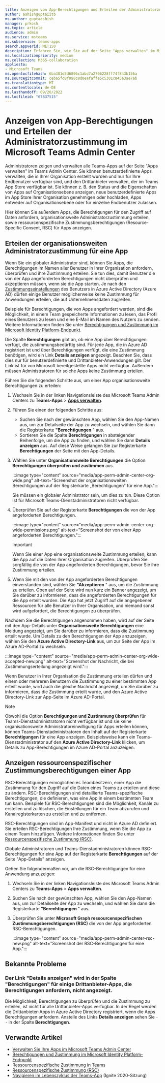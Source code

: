 ```yaml
---
title: Anzeigen von App-Berechtigungen und Erteilen der Administratorzustimmung im Microsoft Teams Admin Center
author: ashishguptaiitb
ms.author: guptaashish
manager: prkosh
ms.topic: article
audience: admin
ms.service: msteams
ms.subservice: teams-apps
search.appverid: MET150
description: Erfahren Sie, wie Sie auf der Seite "Apps verwalten" im Microsoft Teams-Administrationszentrum die von Apps angeforderten Berechtigungen anzeigen und den Apps eine Admin-Zustimmung erteilen.
ms.localizationpriority: medium
ms.collection: M365-collaboration
appliesto:
- Microsoft Teams
ms.openlocfilehash: 6ba381d5d6806c1abd7a2766228ff74f843b156a
ms.sourcegitcommit: ceba5fd8f098c8d0eafaffe5c5301c845a3ae7ab
ms.translationtype: MT
ms.contentlocale: de-DE
ms.lasthandoff: 09/20/2022
ms.locfileid: "67837515"
---
```

# <a name="view-app-permissions-and-grant-admin-consent-in-the-microsoft-teams-admin-center"></a>Anzeigen von App-Berechtigungen und Erteilen der Administratorzustimmung im Microsoft Teams Admin Center

Administratoren zeigen und verwalten alle Teams-Apps auf der Seite "Apps verwalten" im Teams Admin Center. Sie können benutzerdefinierte Apps verwalten, die in Ihrer Organisation erstellt wurden und nur für Ihre Endbenutzer verfügbar sind, und den Drittanbieter verwalten, der im Teams App Store verfügbar ist. Sie können z. B. den Status und die Eigenschaften von Apps auf Organisationsebene anzeigen, neue benutzerdefinierte Apps im App Store Ihrer Organisation genehmigen oder hochladen, Apps entweder auf Organisationsebene oder für einzelne Endbenutzer zulassen.

Hier können Sie außerdem Apps, die Berechtigungen für den Zugriff auf Daten anfordern, organisationsweite Administratorzustimmung erteilen, sowie ressourcenspezifische Zustimmungsberechtigungen (Resource-Specific Consent, RSC) für Apps anzeigen.

## <a name="grant-org-wide-admin-consent-to-an-app"></a>Erteilen der organisationsweiten Administratorzustimmung für eine App

Wenn Sie ein globaler Administrator sind, können Sie Apps, die Berechtigungen im Namen aller Benutzer in Ihrer Organisation anfordern, überprüfen und ihre Zustimmung erteilen. Sie tun dies, damit Benutzer die von der App angeforderten Berechtigungen nicht überprüfen und akzeptieren müssen, wenn sie die App starten. Je nach den [Zustimmungseinstellungen](/azure/active-directory/manage-apps/configure-user-consent) des Benutzers in Azure Active Directory (Azure AD) dürfen einige Benutzer möglicherweise keine Zustimmung für Anwendungen erteilen, die auf Unternehmensdaten zugreifen.

Beispiele für Berechtigungen, die von Apps angefordert werden, sind die Möglichkeit, in einem Team gespeicherte Informationen zu lesen, das Profil eines Benutzers zu lesen und eine E-Mail im Namen des Nutzers zu senden. Weitere Informationen finden Sie unter [Berechtigungen und Zustimmung im Microsoft Identity Platform-Endpunkt](/azure/active-directory/develop/v2-permissions-and-consent).

Die Spalte **Berechtigungen** gibt an, ob eine App über Berechtigungen verfügt, die zustimmungsbedürftig sind. Für jede App, die in Azure AD registriert ist und über Berechtigungen verfügt, die eine Zustimmung benötigen, wird ein Link **Details anzeigen** angezeigt. Beachten Sie, dass dies nur für benutzerdefinierte und Drittanbieter-Anwendungen gilt. Der Link ist für von Microsoft bereitgestellte Apps nicht verfügbar. Außerdem müssen Administratoren für solche Apps keine Zustimmung erteilen.

Führen Sie die folgenden Schritte aus, um einer App organisationsweite Berechtigungen zu erteilen:

1. Wechseln Sie in der linken Navigationsleiste des Microsoft Teams Admin Centers zu **Teams-Apps** > **[Apps verwalten](https://admin.teams.microsoft.com/policies/manage-apps)**.

1. Führen Sie einen der folgenden Schritte aus:
    * Suchen Sie nach der gewünschten App, wählen Sie den App-Namen aus, um zur Detailseite der App zu wechseln, und wählen Sie dann die Registerkarte **"Berechtigungen** " aus.
    * Sortieren Sie die Spalte **Berechtigungen** in absteigender Reihenfolge, um die App zu finden, und wählen Sie dann **Details anzeigen** aus. Auf diese Weise gelangen Sie zur Registerkarte **Berechtigungen** der Seite mit den App-Details.

1. Wählen Sie unter **Organisationsweite Berechtigungen** die Option **Berechtigungen überprüfen und zustimmen** aus.

    :::image type="content" source="media/app-perm-admin-center-org-wide.png" alt-text="Screenshot der organisationsweiten Berechtigungen auf der Registerkarte „Berechtigungen“ für eine App.":::

    Sie müssen ein globaler Administrator sein, um dies zu tun. Diese Option ist für Microsoft Teams-Dienstadministratoren nicht verfügbar.

1. Überprüfen Sie auf der Registerkarte **Berechtigungen** die von der App angeforderten Berechtigungen.

    :::image type="content" source="media/app-perm-admin-center-org-wide-permissions.png" alt-text="Screenshot der von einer App angeforderten Berechtigungen.":::

    > [!IMPORTANT]
    > Wenn Sie einer App eine organisationsweite Zustimmung erteilen, kann die App auf die Daten Ihrer Organisation zugreifen. Überprüfen Sie sorgfältig die von der App angeforderten Berechtigungen, bevor Sie ihre Zustimmung erteilen.

1. Wenn Sie mit den von der App angeforderten Berechtigungen einverstanden sind, wählen Sie **"Akzeptieren** " aus, um die Zustimmung zu erteilen. Oben auf der Seite wird nun kurz ein Banner angezeigt, um Sie darüber zu informieren, dass die angeforderten Berechtigungen für die App erteilt wurden. Die App hat jetzt Zugriff auf die angegebenen Ressourcen für alle Benutzer in Ihrer Organisation, und niemand sonst wird aufgefordert, die Berechtigungen zu überprüfen.

Nachdem Sie die Berechtigungen angenommen haben, wird auf der Seite mit den App-Details unter **Organisationsweite Berechtigungen** eine Meldung angezeigt, um Sie darüber zu informieren, dass die Zustimmung erteilt wurde. Um Details zu den Berechtigungen der App anzuzeigen, wählen Sie den **Azure Active Directory-Link** aus, um zur Seite der App im Azure AD-Portal zu wechseln.

:::image type="content" source="media/app-perm-admin-center-org-wide-accepted-new.png" alt-text="Screenshot der Nachricht, die bei Zustimmungserteilung angezeigt wird.":::

Wenn Benutzer in Ihrer Organisation die Zustimmung erteilen dürfen und einem oder mehreren Benutzern die Zustimmung zu einer bestimmten App erteilt wurde, wird auch die gleiche Nachricht angezeigt, um Sie darüber zu informieren, dass die Zustimmung erteilt wurde, und den Azure Active Directory-Link zur App-Seite im Azure AD-Portal.

> [!NOTE]
> Obwohl die Option **Berechtigungen und Zustimmung überprüfen** für Teams-Dienstadministratoren nicht verfügbar ist und sie keine organisationsweite Administratoreinwilligung für Apps erteilen können, können Teams-Dienstadministratoren den Inhalt auf der Registerkarte **Berechtigungen** für eine App anzeigen. Beispielsweise kann ein Teams-Dienstadministrator auf den **Azure Active Directory-Link** klicken, um Details zu App-Berechtigungen im Azure AD-Portal anzuzeigen.

## <a name="view-resource-specific-consent-permissions-of-an-app"></a>Anzeigen ressourcenspezifischer Zustimmungsberechtigungen einer App

RSC-Berechtigungen ermöglichen es Teambesitzern, einer App die Zustimmung für den Zugriff auf die Daten eines Teams zu erteilen und diese zu ändern. RSC-Berechtigungen sind detaillierte Teams-spezifische Berechtigungen, die definieren, was eine App in einem bestimmten Team tun kann. Beispiele für RSC-Berechtigungen sind die Möglichkeit, Kanäle zu erstellen und zu löschen, die Einstellungen für ein Team abzurufen und Kanalregisterkarten zu erstellen und zu entfernen.

RSC-Berechtigungen sind im App-Manifest und nicht in Azure AD definiert. Sie erteilen RSC-Berechtigungen Ihre Zustimmung, wenn Sie die App zu einem Team hinzufügen. Weitere Informationen finden Sie unter [Ressourcenspezifische Zustimmung (RSC)](/microsoftteams/platform/graph-api/rsc/resource-specific-consent).

Globale Administratoren und Teams-Dienstadministratoren können RSC-Berechtigungen für eine App auf der Registerkarte **Berechtigungen** auf der Seite "App-Details" anzeigen.

Gehen Sie folgendermaßen vor, um die RSC-Berechtigungen für eine Anwendung anzuzeigen:

1. Wechseln Sie in der linken Navigationsleiste des Microsoft Teams Admin Centers zu **Teams-Apps** > **Apps verwalten**.
1. Suchen Sie nach der gewünschten App, wählen Sie den App-Namen aus, um zur Detailseite der App zu wechseln, und wählen Sie dann die Registerkarte **"Berechtigungen** " aus.
1. Überprüfen Sie unter **Microsoft Graph ressourcenspezifischen Zustimmungsberechtigungen (RSC)** die von der App angeforderten RSC-Berechtigungen.

    :::image type="content" source="media/app-perm-admin-center-rsc-new.png" alt-text="Screenshot der RSC-Berechtigungen für eine App.":::

## <a name="known-issues"></a>Bekannte Probleme

### <a name="the-view-details-link-isnt-displayed-in-the-permissions-column-for-some-third-party-apps-that-request-permissions"></a>Der Link "Details anzeigen" wird in der Spalte "Berechtigungen" für einige Drittanbieter-Apps, die Berechtigungen anfordern, nicht angezeigt.

Die Möglichkeit, Berechtigungen zu überprüfen und die Zustimmung zu erteilen, ist nicht für alle Drittanbieter-Apps verfügbar. In der Regel werden die Drittanbieter-Apps in Azure Active Directory registriert, wenn die Apps Berechtigungen anfordern. Anstelle des Links **Details anzeigen** sehen Sie `--` in der Spalte **Berechtigungen**.

## <a name="related-articles"></a>Verwandte Artikel

* [Verwalten Sie Ihre Apps im Microsoft Teams Admin Center](manage-apps.md)
* [Berechtigungen und Zustimmung im Microsoft Identity Platform-Endpunkt](/azure/active-directory/develop/v2-permissions-and-consent)
* [Ressourcenspezifische Zustimmung in Teams](resource-specific-consent.md)
* [Ressourcenspezifische Zustimmung (RSC)](/microsoftteams/platform/graph-api/rsc/resource-specific-consent)
* [Navigieren im Lebenszyklus der Teams-App](https://aka.ms/PR132) (Ignite 2020-Sitzung)
